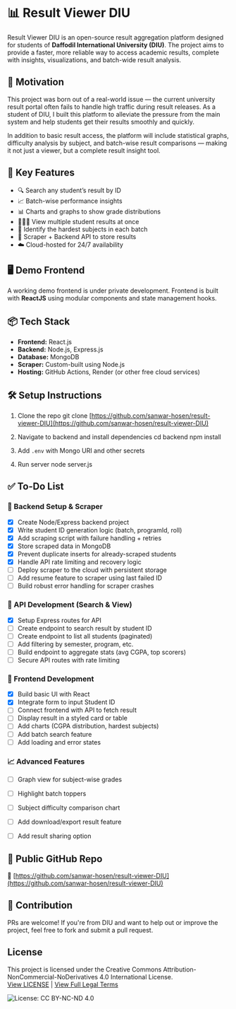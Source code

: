 # 📊 Result Viewer DIU

Result Viewer DIU is an open-source result aggregation platform designed for students of **Daffodil International University (DIU)**. The project aims to provide a faster, more reliable way to access academic results, complete with insights, visualizations, and batch-wide result analysis.

## 🚀 Motivation

This project was born out of a real-world issue — the current university result portal often fails to handle high traffic during result releases. As a student of DIU, I built this platform to alleviate the pressure from the main system and help students get their results smoothly and quickly.

In addition to basic result access, the platform will include statistical graphs, difficulty analysis by subject, and batch-wise result comparisons — making it not just a viewer, but a complete result insight tool.


## 🧠 Key Features

- 🔍 Search any student’s result by ID
- 📈 Batch-wise performance insights
- 📊 Charts and graphs to show grade distributions
- 🧑‍🤝‍🧑 View multiple student results at once
- 🧠 Identify the hardest subjects in each batch
- 🔐 Scraper + Backend API to store results
- ☁️ Cloud-hosted for 24/7 availability


## 🖥️ Demo Frontend

A working demo frontend is under private development. Frontend is built with **ReactJS** using modular components and state management hooks.



## 📦 Tech Stack

- **Frontend:** React.js
- **Backend:** Node.js, Express.js
- **Database:** MongoDB
- **Scraper:** Custom-built using Node.js
- **Hosting:** GitHub Actions, Render (or other free cloud services)


## 🛠️ Setup Instructions

1. Clone the repo
git clone [https://github.com/sanwar-hosen/result-viewer-DIU](https://github.com/sanwar-hosen/result-viewer-DIU)

2. Navigate to backend and install dependencies
cd backend
npm install

3. Add `.env` with Mongo URI and other secrets

4. Run server
node server.js


## ✅ To-Do List

### 🧹 Backend Setup & Scraper

- [x] Create Node/Express backend project
- [x] Write student ID generation logic (batch, programId, roll)
- [x] Add scraping script with failure handling + retries
- [x] Store scraped data in MongoDB
- [x] Prevent duplicate inserts for already-scraped students
- [x] Handle API rate limiting and recovery logic
- [ ] Deploy scraper to the cloud with persistent storage
- [ ] Add resume feature to scraper using last failed ID
- [ ] Build robust error handling for scraper crashes

### 🔌 API Development (Search & View)

- [x] Setup Express routes for API
- [ ] Create endpoint to search result by student ID
- [ ] Create endpoint to list all students (paginated)
- [ ] Add filtering by semester, program, etc.
- [ ] Build endpoint to aggregate stats (avg CGPA, top scorers)
- [ ] Secure API routes with rate limiting

### 🎨 Frontend Development

- [x] Build basic UI with React
- [x] Integrate form to input Student ID
- [ ] Connect frontend with API to fetch result
- [ ] Display result in a styled card or table
- [ ] Add charts (CGPA distribution, hardest subjects)
- [ ] Add batch search feature
- [ ] Add loading and error states

### 📈 Advanced Features

- [ ] Graph view for subject-wise grades
- [ ] Highlight batch toppers
- [ ] Subject difficulty comparison chart
- [ ] Add download/export result feature
- [ ] Add result sharing option


## 📎 Public GitHub Repo

🔗 [https://github.com/sanwar-hosen/result-viewer-DIU](https://github.com/sanwar-hosen/result-viewer-DIU)


## 🙌 Contribution

PRs are welcome! If you're from DIU and want to help out or improve the project, feel free to fork and submit a pull request.


## License

This project is licensed under the Creative Commons Attribution-NonCommercial-NoDerivatives 4.0 International License.  
[View LICENSE](./LICENSE.md) | [View Full Legal Terms](https://creativecommons.org/licenses/by-nc-nd/4.0/legalcode)

![License: CC BY-NC-ND 4.0](https://img.shields.io/badge/License-CC%20BY--NC--ND%204.0-lightgrey.svg)
